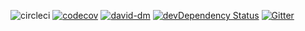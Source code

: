 ![circleci](https://img.shields.io/circleci/project/happybai/ghost-go/develop.svg)
[![codecov](https://img.shields.io/codecov/c/github/happybai/ghost-go/master.svg)](https://codecov.io/gh/happybai/ghost-go)
[![david-dm](https://david-dm.org/happybai/ghost-go.svg)](https://david-dm.org/happybai/ghost-go)
[![devDependency Status](https://david-dm.org/happybai/ghost-go/dev-status.svg)](https://david-dm.org/happybai/ghost-go#info=devDependencies)
[![Gitter](https://img.shields.io/gitter/room/nwjs/nw.js.svg)](https://gitter.im/ghost-go/Lobby)

<!--[![Click here to lend your support to: GhostGo and make a donation at pledgie.com !](https://pledgie.com/campaigns/32445.png?skin_name=chrome)](https://pledgie.com/campaigns/32445)-->

